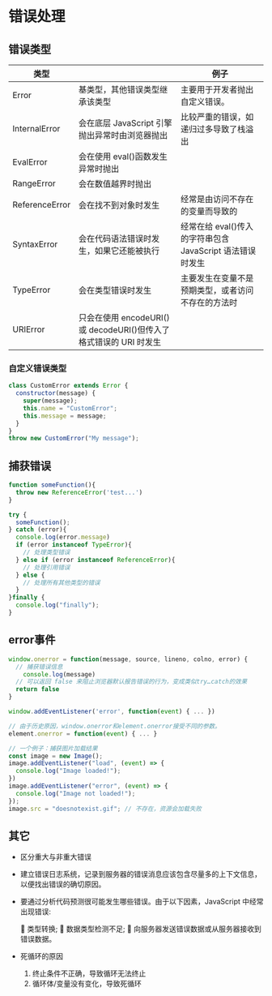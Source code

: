 # 错误处理

## 错误类型

| 类型           |                                                              | 例子                                                      |
| -------------- | ------------------------------------------------------------ | --------------------------------------------------------- |
| Error          | 基类型，其他错误类型继承该类型                               | 主要用于开发者抛出自定义错误。                            |
| InternalError  | 会在底层 JavaScript 引擎抛出异常时由浏览器抛出               | 比较严重的错误，如递归过多导致了栈溢出                    |
| EvalError      | 会在使用 eval()函数发生异常时抛出                            |                                                           |
| RangeError     | 会在数值越界时抛出                                           |                                                           |
| ReferenceError | 会在找不到对象时发生                                         | 经常是由访问不存在的变量而导致的                          |
| SyntaxError    | 会在代码语法错误时发生，如果它还能被执行                     | 经常在给 eval()传入的字符串包含 JavaScript 语法错误时发生 |
| TypeError      | 会在类型错误时发生                                           | 主要发生在变量不是预期类型，或者访问不存在的方法时        |
| URIError       | 只会在使用 encodeURI()或 decodeURI()但传入了格式错误的 URI 时发生 |                                                           |

### 自定义错误类型

```js
class CustomError extends Error {
  constructor(message) {
    super(message);
    this.name = "CustomError";
    this.message = message;
  }
}
throw new CustomError("My message");
```

## 捕获错误

```js
function someFunction(){
  throw new ReferenceError('test...')
}

try {
  someFunction();
} catch (error){
  console.log(error.message)
  if (error instanceof TypeError){
    // 处理类型错误
  } else if (error instanceof ReferenceError){
    // 处理引用错误 
  } else {
    // 处理所有其他类型的错误
  }
}finally {
  console.log("finally");
}
```

## error事件

```js
window.onerror = function(message, source, lineno, colno, error) { 
  // 捕获错误信息
	console.log(message)
  // 可以返回 false 来阻止浏览器默认报告错误的行为，变成类似try…catch的效果
  return false
}

window.addEventListener('error', function(event) { ... })
```

```js
// 由于历史原因，window.onerror和element.onerror接受不同的参数。
element.onerror = function(event) { ... }

// 一个例子：捕获图片加载结果
const image = new Image();
image.addEventListener("load", (event) => {
  console.log("Image loaded!");
})
image.addEventListener("error", (event) => {
  console.log("Image not loaded!");
});
image.src = "doesnotexist.gif"; // 不存在，资源会加载失败
```

## 其它

- 区分重大与非重大错误

- 建立错误日志系统，记录到服务器的错误消息应该包含尽量多的上下文信息，以便找出错误的确切原因。

- 要通过分析代码预测很可能发生哪些错误。由于以下因素，JavaScript 中经常出现错误:

   类型转换;
    数据类型检测不足;
    向服务器发送错误数据或从服务器接收到错误数据。



- 死循环的原因
  1. 终止条件不正确，导致循环无法终止
  2. 循环体/变量没有变化，导致死循环

